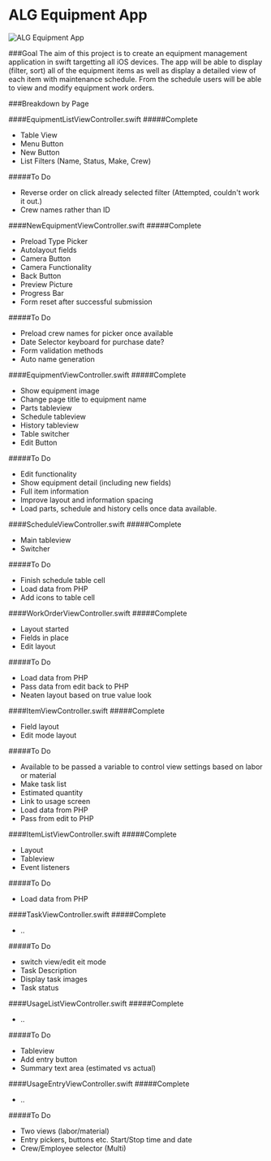 # ALG Equipment App

![ALG Equipment App](http://www.atlanticlawnandgarden.com/cp/app/img/appLogo.png)

###Goal
The aim of this project is to create an equipment management application in swift targetting all iOS devices. The app will be able to display (filter, sort) all of the equipment items as well as display a detailed view of each item with maintenance schedule. From the schedule users will be able to view and modify equipment work orders. 


###Breakdown by Page

####EquipmentListViewController.swift
#####Complete
* Table View
* Menu Button
* New Button
* List Filters (Name, Status, Make, Crew)

#####To Do
* Reverse order on click already selected filter (Attempted, couldn't work it out.)
* Crew names rather than ID


####NewEquipmentViewController.swift
#####Complete
* Preload Type Picker
* Autolayout fields
* Camera Button
* Camera Functionality
* Back Button
* Preview Picture
* Progress Bar
* Form reset after successful submission

#####To Do
* Preload crew names for picker once available
* Date Selector keyboard for purchase date?
* Form validation methods
* Auto name generation


####EquipmentViewController.swift
#####Complete
* Show equipment image
* Change page title to equipment name
* Parts tableview
* Schedule tableview
* History tableview
* Table switcher
* Edit Button

#####To Do
* Edit functionality
* Show equipment detail (including new fields)
* Full item information
* Improve layout and information spacing
* Load parts, schedule and history cells once data available.


####ScheduleViewController.swift
#####Complete
* Main tableview
* Switcher

#####To Do
* Finish schedule table cell
* Load data from PHP
* Add icons to table cell


####WorkOrderViewController.swift
#####Complete
* Layout started
* Fields in place
* Edit layout

#####To Do
* Load data from PHP
* Pass data from edit back to PHP
* Neaten layout based on true value look


####ItemViewController.swift
#####Complete
* Field layout
* Edit mode layout

#####To Do
* Available to be passed a variable to control view settings based on labor or material
* Make task list
* Estimated quantity
* Link to usage screen
* Load data from PHP
* Pass from edit to PHP


####ItemListViewController.swift
#####Complete
* Layout
* Tableview
* Event listeners

#####To Do
* Load data from PHP


####TaskViewController.swift
#####Complete
* ..

#####To Do
* switch view/edit eit mode
* Task Description
* Display task images
* Task status



####UsageListViewController.swift
#####Complete
* ..

#####To Do
* Tableview
* Add entry button
* Summary text area (estimated vs actual)


####UsageEntryViewController.swift
#####Complete
* ..

#####To Do
* Two views (labor/material)
* Entry pickers, buttons etc. Start/Stop time and date
* Crew/Employee selector (Multi)

